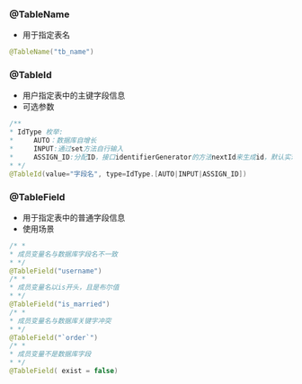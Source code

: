 ### @TableName
- 用于指定表名
``` java
@TableName("tb_name")
```
### @TableId
- 用户指定表中的主键字段信息
- 可选参数
```java
/**
* IdType 枚举:
*     AUTO：数据库自增长
*     INPUT:通过set方法自行输入
*     ASSIGN_ID:分配ID，接口identifierGenerator的方法nextId来生成id，默认实现类为DefaultIdentifierGenerator 雪花算法
* */
@TableId(value="字段名", type=IdType.[AUTO|INPUT|ASSIGN_ID])

```
### @TableField
- 用于指定表中的普通字段信息
- 使用场景
```java
/* *
* 成员变量名与数据库字段名不一致
* */
@TableField("username")
/* *
* 成员变量名以is开头，且是布尔值
* */
@TableField("is_married")
/* *
* 成员变量名与数据库关键字冲突
* */
@TableField("`order`")
/* *
* 成员变量不是数据库字段
* */
@TableField( exist = false)


```